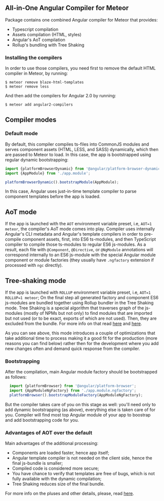 ## All-in-One Angular Compiler for Meteor
Package contains one combined Angular compiler for Meteor that provides:
 - Typescript compilation
 - Assets compilation (HTML, styles)
 - Angular's AoT compilation
 - Rollup's bundling with Tree Shaking

### Installing the compilers

 In order to use those compilers, you need first to remove the default HTML compiler in Meteor, by running:
 ```
 $ meteor remove blaze-html-templates
 $ meteor remove less
 ```

 And then add the compilers for Angular 2.0 by running:
 ```
 $ meteor add angular2-compilers
 ```

## Compiler modes

### Default mode
By default, this compiler compiles ts-files into CommonJS modules and serves component assets (HTML, LESS, and SASS) dynamically, which then are passed to Meteor to load.
In this case, the app is bootstrapped using regular dynamic bootstrapping:
```ts
import {platformBrowserDynamic} from '@angular/platform-browser-dynamic';
import {AppModule} from './app.module';

platformBrowserDynamic().bootstrapModule(AppModule);
```

In this case, Angular uses just-in-time template compiler to parse component
templates before the app is loaded.

## AoT mode
If the app is launched with the `AOT` environment variable preset, i.e, `AOT=1 meteor`,
the compiler's AoT mode comes into play. Compiler uses internally
Angular's CLI metadata and Angular's template compilers in order to
pre-compile component assets, first, into ES6 ts-modules, and then TypeScript compiler to
compile those ts-modules to regular ES6 js-modules. As a result,
each file with `@Component`, `@Directive`, or `@NgModule` annotations will
correspond internally to an ES6 js-module with the special Angular module component or module factories
(they usually have `.ngfactory` extension if processed with `ngc` directly).

## Tree-shaking mode
If the app is launched with `ROLLUP` environment variable preset, i.e, `AOT=1 ROLLUP=1 meteor`;
On the final step all generated factory and component ES6 js-modules
are bundled together using Rollup bundler in the Tree Shaking mode.
Tree Shaking is a special algorithm that traverses graph of the js-modules
(mostly of NPMs but not only) to find modules that are imported but
not used (or to be exact, exports of which are not used).
Then, they are excluded from the bundle.
For more info on that read [here](https://angular.io/docs/ts/latest/cookbook/aot-compiler.html#!#tree-shaking) and [here](https://github.com/rollup/rollup).

As you can see above, this mode introduces a couple of optimizations that take additional time to process
making it a good fit for the production (more reasons you can find below) rather
then for the development where you add new changes often and demand quick response from the compiler.

### Bootstrapping
After the compilation, main Angular module factory should be bootstrapped as follows:
```ts
  import {platformBrowser} from '@angular/platform-browser';
  import {AppModuleNgFactory} from './app.module.ngfactory';
  platformBrowser().bootstrapModuleFactory(AppModuleNgFactory);
```
But the compiler takes care of you on this stage as well:
you'll need only to add dynamic bootstrapping (as above),
everything else is taken care of for you. Compiler will find most top
Angular module of your app to boostrap and add bootstrapping code for you.

### Advantages of AOT over the default
Main advantages of the additional processing:
 - Components are loaded faster, hence app itself;
 - Angular template compiler is not needed on the client side,
   hence the final js-bundle is smaller;
 - Compiled code is considered more secure;
 - You have chance to verify that templates are free of bugs,
   which is not fully available with the dynamic compilation;
 - Tree Shaking reduces size of the final bundle.

For more info on the pluses and other details, please, read [here](https://angular.io/docs/ts/latest/cookbook/aot-compiler.html).
